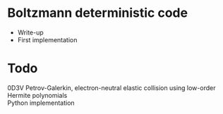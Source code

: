 # Boltzmann deterministic code
- Write-up
- First implementation

# Todo
0D3V Petrov-Galerkin, electron-neutral elastic collision using low-order Hermite polynomials  
Python implementation
